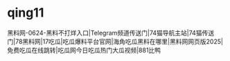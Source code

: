 # qing11
黑料网-0624-黑料不打烊入口|Telegram频道传送门|74猫导航主站|74猫传送门|78黑料网|17吃瓜|吃瓜爆料平台官网|海角吃瓜黑料在哪里|黑料网网页版2025|免费吃瓜在线跳转|吃瓜网今日吃瓜热门大瓜视频|881比鸭
